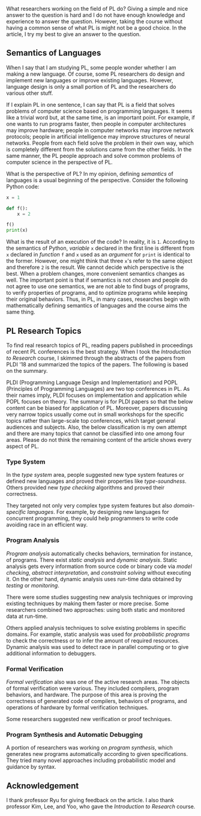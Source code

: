 What researchers working on the field of PL do? Giving a simple and nice answer to the question is hard and I do not have enough knowledge and experience to answer the question. However, taking the course without having a common sense of what PL is might not be a good choice. In the article, I try my best to give an answer to the question.

## Semantics of Languages

When I say that I am studying PL, some people wonder whether I am making a new language. Of course, some PL researchers do design and implement new languages or improve existing languages. However, language design is only a small portion of PL and the researchers do various other stuff.

If I explain PL in one sentence, I can say that PL is a field that solves problems of computer science based on programming languages. It seems like a trivial word but, at the same time, is an important point. For example, if one wants to run programs faster, then people in computer architectures may improve hardware; people in computer networks may improve network protocols; people in artificial intelligence may improve structures of neural networks. People from each field solve the problem in their own way, which is completely different from the solutions came from the other fields. In the same manner, the PL people approach and solve common problems of computer science in the perspective of PL.

What is the perspective of PL? In my opinion, defining *semantics* of languages is a usual beginning of the perspective. Consider the following Python code:

```python
x = 1

def f():
    x = 2

f()
print(x)
```

What is the result of an execution of the code? In reality, it is `1`. According to the semantics of Python, *variable* `x` declared in the first line is different from `x` declared in *function* `f` and `x` used as an *argument* for `print` is identical to the former. However, one might think that three `x`'s refer to the same object and therefore `2` is the result. We cannot decide which perspective is the best. When a problem changes, more convenient semantics changes as well. The important point is that if semantics is not chosen and people do not agree to use one semantics, we are not able to find bugs of programs, to verify properties of programs, and to optimize programs while keeping their original behaviors. Thus, in PL, in many cases, researches begin with mathematically defining semantics of languages and the course aims the same thing.

## PL Research Topics

To find real research topics of PL, reading papers published in proceedings of recent PL conferences is the best strategy. When I took the *Introduction to Research* course, I skimmed through the abstracts of the papers from PLDI '18 and summarized the topics of the papers. The following is based on the summary.

PLDI (Programming Language Design and Implementation) and POPL (Principles of Programming Languages) are two top conferences in PL. As their names imply, PLDI focuses on implementation and application while POPL focuses on theory. The summary is for PLDI papers so that the below content can be biased for application of PL. Moreover, papers discussing very narrow topics usually come out in small workshops for the specific topics rather than large-scale top conferences, which target general audiences and subjects. Also, the below classification is my own attempt and there are many topics that cannot be classified into one among four areas. Please do not think the remaining content of the article shows every aspect of PL.

### Type System

In the *type system* area, people suggested new type system features or defined new languages and proved their properties like *type-soundness*. Others provided new *type checking* algorithms and proved their correctness.

They targeted not only very complex type system features but also *domain-specific languages*. For example, by designing new languages for concurrent programming, they could help programmers to write code avoiding race in an efficient way.

### Program Analysis

*Program analysis* automatically checks behaviors, termination for instance, of programs. There exist *static analysis* and *dynamic analysis*. Static analysis gets every information from source code or binary code via *model checking*, *abstract interpretation*, and *constraint solving* without executing it. On the other hand, dynamic analysis uses run-time data obtained by *testing* or *monitoring*.

There were some studies suggesting new analysis techniques or improving existing techniques by making them faster or more precise. Some researchers combined two approaches: using both static and monitored data at run-time.

Others applied analysis techniques to solve existing problems in specific domains. For example, static analysis was used for *probabilistic programs* to check the correctness or to infer the amount of required resources. Dynamic analysis was used to detect race in parallel computing or to give additional information to debuggers.

### Formal Verification

*Formal verification* also was one of the active research areas. The objects of formal verification were various. They included compilers, program behaviors, and hardware. The purpose of this area is proving the correctness of generated code of compilers, behaviors of programs, and operations of hardware by formal verification techniques.

Some researchers suggested new verification or proof techniques.

### Program Synthesis and Automatic Debugging

A portion of researchers was working on *program synthesis*, which generates new programs automatically according to given specifications. They tried many novel approaches including probabilistic model and guidance by syntax. 

## Acknowledgement

I thank professor Ryu for giving feedback on the article. I also thank professor Kim, Lee, and Yoo, who gave the *Introduction to Research* course.
